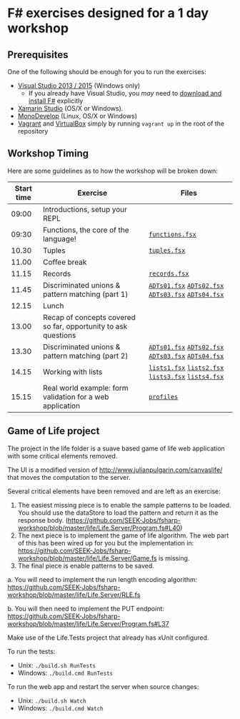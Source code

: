 # F# exercises designed for a 1 day workshop

## Prerequisites

One of the following should be enough for you to run the exercises:
* [Visual Studio 2013 / 2015](https://www.visualstudio.com/en-us/products/visual-studio-community-vs.aspx) (Windows only)
  * If you already have Visual Studio, you *may* need to [download and install F#](http://www.microsoft.com/en-us/download/confirmation.aspx?id=44011) explicitly
* [Xamarin Studio](https://xamarin.com/download) (OS/X or Windows).
* [MonoDevelop](http://www.monodevelop.com/download/) (Linux, OS/X or Windows)
* [Vagrant](https://www.vagrantup.com/downloads.html) and [VirtualBox](https://www.virtualbox.org/wiki/Downloads) simply by running ``vagrant up`` in the root of the repository

## Workshop Timing

Here are some guidelines as to how the workshop will be broken down:

| Start time | Exercise | Files |
| --- | --- | --- |
| 09:00 | Introductions, setup your REPL | |
| 09:30 | Functions, the core of the language! | [`functions.fsx`](exercises/functions.fsx) |
| 10.30 | Tuples | [`tuples.fsx`](exercises/tuples.fsx) |
| 11.00 | Coffee break | |
| 11.15 | Records | [`records.fsx`](exercises/records.fsx) |
| 11.45 | Discriminated unions & pattern matching (part 1) | [`ADTs01.fsx`](exercises/ADTs01.fsx) [`ADTs02.fsx`](exercises/ADTs02.fsx) [`ADTs03.fsx`](exercises/ADTs03.fsx) [`ADTs04.fsx`](exercises/ADTs04.fsx) |
| 12.15 | Lunch | |
| 13.00 | Recap of concepts covered so far, opportunity to ask questions | |
| 13.30 | Discriminated unions & pattern matching (part 2) | [`ADTs01.fsx`](exercises/ADTs01.fsx) [`ADTs02.fsx`](exercises/ADTs02.fsx) [`ADTs03.fsx`](exercises/ADTs03.fsx) [`ADTs04.fsx`](exercises/ADTs04.fsx) |
| 14.15 | Working with lists | [`lists1.fsx`](exercises/lists1.fsx) [`lists2.fsx`](exercises/lists2.fsx) [`lists3.fsx`](exercises/lists3.fsx) [`lists4.fsx`](exercises/lists4.fsx) |
| 15.15 | Real world example: form validation for a web application | [`profiles`](profiles) |

## Game of Life project
The project in the life folder is a suave based game of life web application with some critical elements removed.

The UI is a modified version of http://www.julianpulgarin.com/canvaslife/ that moves the computation to the server.

Several critical elements have been removed and are left as an exercise:

1. The easiest missing piece is to enable the sample patterns to be loaded. You should use the dataStore to load the pattern and return it as the response body. (https://github.com/SEEK-Jobs/fsharp-workshop/blob/master/life/Life.Server/Program.fs#L40)
2. The next piece is to implement the game of life algorithm. The web part of this has been wired up for you but the implementation in: https://github.com/SEEK-Jobs/fsharp-workshop/blob/master/life/Life.Server/Game.fs is missing.
3. The final piece is enable patterns to be saved.

  a.  You will need to implement the run length encoding algorithm: https://github.com/SEEK-Jobs/fsharp-workshop/blob/master/life/Life.Server/RLE.fs

  b. You will then need to implement the PUT endpoint: https://github.com/SEEK-Jobs/fsharp-workshop/blob/master/life/Life.Server/Program.fs#L37

Make use of the Life.Tests project that already has xUnit configured.

To run the tests:
* Unix: `./build.sh RunTests`
* Windows: `./build.cmd RunTests`

To run the web app and restart the server when source changes:
* Unix: `./build.sh Watch`
* Windows: `./build.cmd Watch`
